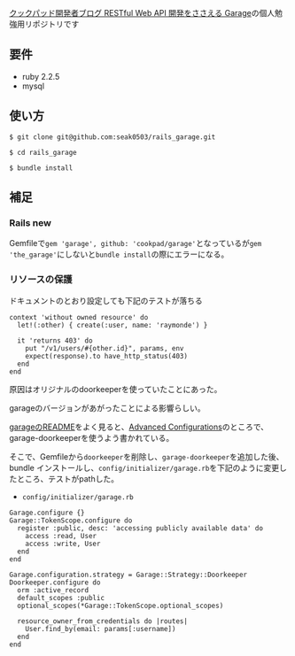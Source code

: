 [クックパッド開発者ブログ RESTful Web API 開発をささえる Garage](http://techlife.cookpad.com/entry/2014/11/06/100000)の個人勉強用リポジトリです

## 要件

* ruby 2.2.5
* mysql

## 使い方

```
$ git clone git@github.com:seak0503/rails_garage.git

$ cd rails_garage

$ bundle install
```

## 補足

### Rails new

Gemfileで`gem 'garage', github: 'cookpad/garage'`となっているが`gem 'the_garage'`にしないと`bundle install`の際にエラーになる。


### リソースの保護

ドキュメントのとおり設定しても下記のテストが落ちる

```
context 'without owned resource' do
  let!(:other) { create(:user, name: 'raymonde') }

  it 'returns 403' do
    put "/v1/users/#{other.id}", params, env
    expect(response).to have_http_status(403)
  end
end
```

原因はオリジナルのdoorkeeperを使っていたことにあった。

garageのバージョンがあがったことによる影響らしい。

[garageのREADME](https://github.com/cookpad/garage)をよく見ると、[Advanced Configurations](https://github.com/cookpad/garage#advanced-configurations)のところで、garage-doorkeeperを使うよう書かれている。


そこで、Gemfileから`doorkeeper`を削除し、`garage-doorkeeper`を追加した後、bundle インストールし、`config/initializer/garage.rb`を下記のように変更したところ、テストがpathした。

* `config/initializer/garage.rb`

```
Garage.configure {}
Garage::TokenScope.configure do
  register :public, desc: 'accessing publicly available data' do
    access :read, User
    access :write, User
  end
end

Garage.configuration.strategy = Garage::Strategy::Doorkeeper
Doorkeeper.configure do
  orm :active_record
  default_scopes :public
  optional_scopes(*Garage::TokenScope.optional_scopes)

  resource_owner_from_credentials do |routes|
    User.find_by(email: params[:username])
  end
end
```